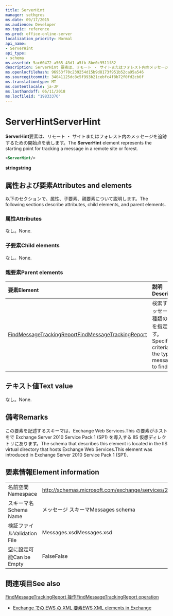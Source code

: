 ```yaml
---
title: ServerHint
manager: sethgros
ms.date: 09/17/2015
ms.audience: Developer
ms.topic: reference
ms.prod: office-online-server
localization_priority: Normal
api_name:
- ServerHint
api_type:
- schema
ms.assetid: 5ac60472-a565-43d1-a5fb-8be0c9511f82
description: ServerHint 要素は、リモート ・ サイトまたはフォレスト内のメッセージを追跡するための開始点を表します。
ms.openlocfilehash: 96953f70c239254d15b9d8173f951b52ca95a546
ms.sourcegitcommit: 34041125dc8c5f993b21cebfc4f8b72f0fd2cb6f
ms.translationtype: MT
ms.contentlocale: ja-JP
ms.lasthandoff: 06/11/2018
ms.locfileid: "19833376"
---
```

# <a name="serverhint"></a><span data-ttu-id="6a322-103">ServerHint</span><span class="sxs-lookup"><span data-stu-id="6a322-103">ServerHint</span></span>

<span data-ttu-id="6a322-104">**ServerHint**要素は、リモート ・ サイトまたはフォレスト内のメッセージを追跡するための開始点を表します。</span><span class="sxs-lookup"><span data-stu-id="6a322-104">The **ServerHint** element represents the starting point for tracking a message in a remote site or forest.</span></span> 
  
```xml
<ServerHint/>
```

 <span data-ttu-id="6a322-105">**string**</span><span class="sxs-lookup"><span data-stu-id="6a322-105">**string**</span></span>
## <a name="attributes-and-elements"></a><span data-ttu-id="6a322-106">属性および要素</span><span class="sxs-lookup"><span data-stu-id="6a322-106">Attributes and elements</span></span>

<span data-ttu-id="6a322-107">以下のセクションで、属性、子要素、親要素について説明します。</span><span class="sxs-lookup"><span data-stu-id="6a322-107">The following sections describe attributes, child elements, and parent elements.</span></span>
  
### <a name="attributes"></a><span data-ttu-id="6a322-108">属性</span><span class="sxs-lookup"><span data-stu-id="6a322-108">Attributes</span></span>

<span data-ttu-id="6a322-109">なし。</span><span class="sxs-lookup"><span data-stu-id="6a322-109">None.</span></span>
  
### <a name="child-elements"></a><span data-ttu-id="6a322-110">子要素</span><span class="sxs-lookup"><span data-stu-id="6a322-110">Child elements</span></span>

<span data-ttu-id="6a322-111">なし。</span><span class="sxs-lookup"><span data-stu-id="6a322-111">None.</span></span>
  
### <a name="parent-elements"></a><span data-ttu-id="6a322-112">親要素</span><span class="sxs-lookup"><span data-stu-id="6a322-112">Parent elements</span></span>

|<span data-ttu-id="6a322-113">**要素**</span><span class="sxs-lookup"><span data-stu-id="6a322-113">**Element**</span></span>|<span data-ttu-id="6a322-114">**説明**</span><span class="sxs-lookup"><span data-stu-id="6a322-114">**Description**</span></span>|
|:-----|:-----|
|[<span data-ttu-id="6a322-115">FindMessageTrackingReport</span><span class="sxs-lookup"><span data-stu-id="6a322-115">FindMessageTrackingReport</span></span>](findmessagetrackingreport.md) <br/> |<span data-ttu-id="6a322-116">検索するメッセージの種類の条件を指定します。</span><span class="sxs-lookup"><span data-stu-id="6a322-116">Specifies criteria for the types of messages to find.</span></span>  <br/> |
   
## <a name="text-value"></a><span data-ttu-id="6a322-117">テキスト値</span><span class="sxs-lookup"><span data-stu-id="6a322-117">Text value</span></span>

<span data-ttu-id="6a322-118">なし。</span><span class="sxs-lookup"><span data-stu-id="6a322-118">None.</span></span>
  
## <a name="remarks"></a><span data-ttu-id="6a322-119">備考</span><span class="sxs-lookup"><span data-stu-id="6a322-119">Remarks</span></span>

<span data-ttu-id="6a322-120">この要素を記述するスキーマは、Exchange Web Services.This の要素がホストをで Exchange Server 2010 Service Pack 1 (SP1) を導入する IIS 仮想ディレクトリにあります。</span><span class="sxs-lookup"><span data-stu-id="6a322-120">The schema that describes this element is located in the IIS virtual directory that hosts Exchange Web Services.This element was introduced in Exchange Server 2010 Service Pack 1 (SP1).</span></span>
  
## <a name="element-information"></a><span data-ttu-id="6a322-121">要素情報</span><span class="sxs-lookup"><span data-stu-id="6a322-121">Element information</span></span>

|||
|:-----|:-----|
|<span data-ttu-id="6a322-122">名前空間</span><span class="sxs-lookup"><span data-stu-id="6a322-122">Namespace</span></span>  <br/> |http://schemas.microsoft.com/exchange/services/2006/messages  <br/> |
|<span data-ttu-id="6a322-123">スキーマ名</span><span class="sxs-lookup"><span data-stu-id="6a322-123">Schema Name</span></span>  <br/> |<span data-ttu-id="6a322-124">メッセージ スキーマ</span><span class="sxs-lookup"><span data-stu-id="6a322-124">Messages schema</span></span>  <br/> |
|<span data-ttu-id="6a322-125">検証ファイル</span><span class="sxs-lookup"><span data-stu-id="6a322-125">Validation File</span></span>  <br/> |<span data-ttu-id="6a322-126">Messages.xsd</span><span class="sxs-lookup"><span data-stu-id="6a322-126">Messages.xsd</span></span>  <br/> |
|<span data-ttu-id="6a322-127">空に設定可能</span><span class="sxs-lookup"><span data-stu-id="6a322-127">Can be Empty</span></span>  <br/> |<span data-ttu-id="6a322-128">False</span><span class="sxs-lookup"><span data-stu-id="6a322-128">False</span></span>  <br/> |
   
## <a name="see-also"></a><span data-ttu-id="6a322-129">関連項目</span><span class="sxs-lookup"><span data-stu-id="6a322-129">See also</span></span>



[<span data-ttu-id="6a322-130">FindMessageTrackingReport 操作</span><span class="sxs-lookup"><span data-stu-id="6a322-130">FindMessageTrackingReport operation</span></span>](findmessagetrackingreport-operation.md)


- [<span data-ttu-id="6a322-131">Exchange での EWS の XML 要素</span><span class="sxs-lookup"><span data-stu-id="6a322-131">EWS XML elements in Exchange</span></span>](ews-xml-elements-in-exchange.md)

